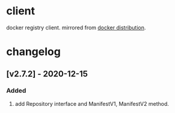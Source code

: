 # client

docker registry client. mirrored from [docker distribution](https://github.com/docker/distribution/tree/master/registry/client).

# changelog

## [v2.7.2] - 2020-12-15

### Added

1. add Repository interface and ManifestV1, ManifestV2 method.
